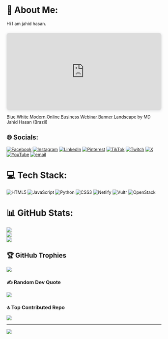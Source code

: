 # 💫 About Me:
Hi I am jahid hasan.
<div style="position: relative; width: 100%; height: 0; padding-top: 50.0000%;
 padding-bottom: 0; box-shadow: 0 2px 8px 0 rgba(63,69,81,0.16); margin-top: 1.6em; margin-bottom: 0.9em; overflow: hidden;
 border-radius: 8px; will-change: transform;">
  <iframe loading="lazy" style="position: absolute; width: 100%; height: 100%; top: 0; left: 0; border: none; padding: 0;margin: 0;"
    src="https://www.canva.com/design/DAGnOF5Eq9Y/unSjLUaUPtMN0iHYonESfw/view?embed" allowfullscreen="allowfullscreen" allow="fullscreen">
  </iframe>
</div>
<a href="https:&#x2F;&#x2F;www.canva.com&#x2F;design&#x2F;DAGnOF5Eq9Y&#x2F;unSjLUaUPtMN0iHYonESfw&#x2F;view?utm_content=DAGnOF5Eq9Y&amp;utm_campaign=designshare&amp;utm_medium=embeds&amp;utm_source=link" target="_blank" rel="noopener">Blue White Modern Online Business Webinar Banner Landscape</a> by MD Jahid Hasan (Brazil)


## 🌐 Socials:
[![Facebook](https://img.shields.io/badge/Facebook-%231877F2.svg?logo=Facebook&logoColor=white)](https://facebook.com/jahidads1) [![Instagram](https://img.shields.io/badge/Instagram-%23E4405F.svg?logo=Instagram&logoColor=white)](https://instagram.com/jahidhasan2.0ff) [![LinkedIn](https://img.shields.io/badge/LinkedIn-%230077B5.svg?logo=linkedin&logoColor=white)](https://linkedin.com/in/jahidads) [![Pinterest](https://img.shields.io/badge/Pinterest-%23E60023.svg?logo=Pinterest&logoColor=white)](https://pinterest.com/jahidhasan_pt) [![TikTok](https://img.shields.io/badge/TikTok-%23000000.svg?logo=TikTok&logoColor=white)](https://tiktok.com/@jahidads) [![Twitch](https://img.shields.io/badge/Twitch-%239146FF.svg?logo=Twitch&logoColor=white)](https://twitch.tv/jahidads) [![X](https://img.shields.io/badge/X-black.svg?logo=X&logoColor=white)](https://x.com/jahidhasan_tw) [![YouTube](https://img.shields.io/badge/YouTube-%23FF0000.svg?logo=YouTube&logoColor=white)](https://youtube.com/@jahidads) [![email](https://img.shields.io/badge/Email-D14836?logo=gmail&logoColor=white)](mailto:jahid4hasan.2000@gmail.com) 

# 💻 Tech Stack:
![HTML5](https://img.shields.io/badge/html5-%23E34F26.svg?style=plastic&logo=html5&logoColor=white) ![JavaScript](https://img.shields.io/badge/javascript-%23323330.svg?style=plastic&logo=javascript&logoColor=%23F7DF1E) ![Python](https://img.shields.io/badge/python-3670A0?style=plastic&logo=python&logoColor=ffdd54) ![CSS3](https://img.shields.io/badge/css3-%231572B6.svg?style=plastic&logo=css3&logoColor=white) ![Netlify](https://img.shields.io/badge/netlify-%23000000.svg?style=plastic&logo=netlify&logoColor=#00C7B7) ![Vultr](https://img.shields.io/badge/Vultr-007BFC.svg?style=plastic&logo=vultr) ![OpenStack](https://img.shields.io/badge/Openstack-%23f01742.svg?style=plastic&logo=openstack&logoColor=white)
# 📊 GitHub Stats:
![](https://github-readme-stats.vercel.app/api?username=jahidads&theme=github_dark&hide_border=false&include_all_commits=true&count_private=false)<br/>
![](https://nirzak-streak-stats.vercel.app/?user=jahidads&theme=github_dark&hide_border=false)<br/>
![](https://github-readme-stats.vercel.app/api/top-langs/?username=jahidads&theme=github_dark&hide_border=false&include_all_commits=true&count_private=false&layout=compact)

## 🏆 GitHub Trophies
![](https://github-profile-trophy.vercel.app/?username=jahidads&theme=radical&no-frame=false&no-bg=false&margin-w=4)

### ✍️ Random Dev Quote
![](https://quotes-github-readme.vercel.app/api?type=horizontal&theme=tokyonight)

### 🔝 Top Contributed Repo
![](https://github-contributor-stats.vercel.app/api?username=jahidads&limit=5&theme=nightowl&combine_all_yearly_contributions=true)

---
[![](https://visitcount.itsvg.in/api?id=jahidads&icon=5&color=2)](https://visitcount.itsvg.in)

<!-- Proudly created with GPRM ( https://gprm.itsvg.in ) -->
